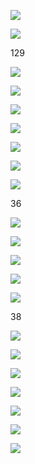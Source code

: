 ![](https://www.nta.go.jp/tmp/17bebf2b-52ca-4a3d-9317-38ab9673c3ad/images/7705d3c11d4cde773203553db0d2cf653cf6aeda68691528099d109aaf63ce94.jpg)

![](https://www.nta.go.jp/tmp/17bebf2b-52ca-4a3d-9317-38ab9673c3ad/images/b160e10ede94fd1b9538ef3eaf02a77a800ee1835413b0e1e8c0bc0140e788f9.jpg)

129

![](https://www.nta.go.jp/tmp/17bebf2b-52ca-4a3d-9317-38ab9673c3ad/images/16a230e5a57006cdd5278fbf7b8c9973f69117b9a5d037a756814e947482cd7f.jpg)

![](https://www.nta.go.jp/tmp/17bebf2b-52ca-4a3d-9317-38ab9673c3ad/images/74f533fc77d0c819da7a9ebce317afeaccfb88fa247c3f7881ca00e4a6ab2aee.jpg)

![](https://www.nta.go.jp/tmp/17bebf2b-52ca-4a3d-9317-38ab9673c3ad/images/29f772e9ea89b600266011a339a35fab7a4d140721221bfefb74f0a3a765ed42.jpg)

![](https://www.nta.go.jp/tmp/17bebf2b-52ca-4a3d-9317-38ab9673c3ad/images/ecf62deeae9fad7a82599964340a786b47df35aaf54c59a860b31ccc0ba04112.jpg)

![](https://www.nta.go.jp/tmp/17bebf2b-52ca-4a3d-9317-38ab9673c3ad/images/fdaa76866f65fbf218a34c137c2ee0fd3467008732498c5d8a89d1149e4c0a95.jpg)

![](https://www.nta.go.jp/tmp/17bebf2b-52ca-4a3d-9317-38ab9673c3ad/images/c2c2d7d9379ecb37105168eb608d30081d4fb86a0c734a4526c5d3a90eddd56a.jpg)

![](https://www.nta.go.jp/tmp/17bebf2b-52ca-4a3d-9317-38ab9673c3ad/images/e4b746cc43a2fa6d13683ed0edc31e3cfda6e8540af2247a611fb8c95c743f0d.jpg)

36

![](https://www.nta.go.jp/tmp/17bebf2b-52ca-4a3d-9317-38ab9673c3ad/images/47b6c4ad41e22870f79e6662b50e54fa379754b84efc6e873872eee459f0c195.jpg)

![](https://www.nta.go.jp/tmp/17bebf2b-52ca-4a3d-9317-38ab9673c3ad/images/9bb42996eaea2bf50739fc5b9dbb755b10501d46d963c0afc22f4dcdfbbcaec0.jpg)

![](https://www.nta.go.jp/tmp/17bebf2b-52ca-4a3d-9317-38ab9673c3ad/images/1549ebbf27a3ef036885428f8f2af4674c5f24719e13465a4b297881725afde2.jpg)

![](https://www.nta.go.jp/tmp/17bebf2b-52ca-4a3d-9317-38ab9673c3ad/images/c9f9e3b936db184d71f8b06f144adf93420b8d8400bdc2a2e1f1b9d35f9bdae8.jpg)

![](https://www.nta.go.jp/tmp/17bebf2b-52ca-4a3d-9317-38ab9673c3ad/images/49858defee7a66c581b893437af8a8344b7120a9befa300f1b3d58cafdb125d2.jpg)

38

![](https://www.nta.go.jp/tmp/17bebf2b-52ca-4a3d-9317-38ab9673c3ad/images/66d9988ac7c3650ce77750afca14d46a85589130f3d1a00013a56e94cf94eb22.jpg)

![](https://www.nta.go.jp/tmp/17bebf2b-52ca-4a3d-9317-38ab9673c3ad/images/0cb1b1967e90dbb85af7432491ad5e5f7d7cd989b220faf049983bc70b41d617.jpg)

![](https://www.nta.go.jp/tmp/17bebf2b-52ca-4a3d-9317-38ab9673c3ad/images/8c433fc04775a64c5f94296329af12488a517429038f52f8db8155a07a4ad58b.jpg)

![](https://www.nta.go.jp/tmp/17bebf2b-52ca-4a3d-9317-38ab9673c3ad/images/585be07fa1ebd553068be868bfb1c2c10ef7a7ad86acf7cc2b79eb7ee873d54a.jpg)

![](https://www.nta.go.jp/tmp/17bebf2b-52ca-4a3d-9317-38ab9673c3ad/images/d12ac9d60ae1877cf42dde3a4db24693b1f452b8237d7bcc2cb873ed07fd1603.jpg)

![](https://www.nta.go.jp/tmp/17bebf2b-52ca-4a3d-9317-38ab9673c3ad/images/291ef56cfe6bbc58098fef152644c3fa7eb419b7b567a6a1341c580387a20341.jpg)

![](https://www.nta.go.jp/tmp/17bebf2b-52ca-4a3d-9317-38ab9673c3ad/images/13e585ce59a57b1ac57a0c2cd86e7597c57a3a883ec07fdbc22b91643936f494.jpg)